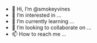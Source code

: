 - 👋 Hi, I’m @smokeyvines
- 👀 I’m interested in ...
- 🌱 I’m currently learning ...
- 💞️ I’m looking to collaborate on ...
- 📫 How to reach me ...

<!---
smokeyvines/smokeyvines is a ✨ special ✨ repository because its `README.md` (this file) appears on your GitHub profile.
You can click the Preview link to take a look at your changes.
--->
